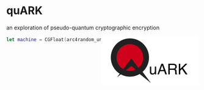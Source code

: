 # quARK
an exploration of pseudo-quantum cryptographic encryption  

<img style="float: right;" src="https://github.com/sleepdefic1t/quARK/blob/master/quARK-full.png" width="256" height="128">

```swift
let machine = CGFloat(arc4random_uniform(UInt32(exactly: 3)!)) - 1
```
